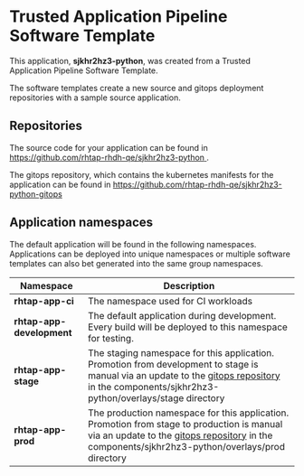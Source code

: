 # Trusted Application Pipeline Software Template

This application, **sjkhr2hz3-python**, was created from a Trusted Application Pipeline Software Template.

The software templates create a new source and gitops deployment repositories with a sample source application. 

## Repositories

The source code for your application can be found in [https://github.com/rhtap-rhdh-qe/sjkhr2hz3-python ](https://github.com/rhtap-rhdh-qe/sjkhr2hz3-python ).
 
The gitops repository, which contains the kubernetes manifests for the application can be found in 
[https://github.com/rhtap-rhdh-qe/sjkhr2hz3-python-gitops ](https://github.com/rhtap-rhdh-qe/sjkhr2hz3-python-gitops ) 

## Application namespaces 

The default application will be found in the following namespaces. Applications can be deployed into unique namespaces or multiple software templates can also bet generated into the same group namespaces.  

|  Namespace   |  Description   |  
| -------- | -------- |
| **rhtap-app-ci** | The namespace used for CI workloads |
| **rhtap-app-development** | The default application during development. Every build will be deployed to this namespace for testing. |
| **rhtap-app-stage** | The staging namespace for this application. Promotion from development to stage is manual via an update to the [gitops repository](https://github.com/rhtap-rhdh-qe/sjkhr2hz3-python-gitops ) in the components/sjkhr2hz3-python/overlays/stage directory |
| **rhtap-app-prod** | The production namespace for this application. Promotion from stage to production is manual via an update to the [gitops repository](https://github.com/rhtap-rhdh-qe/sjkhr2hz3-python-gitops ) in the components/sjkhr2hz3-python/overlays/prod directory |